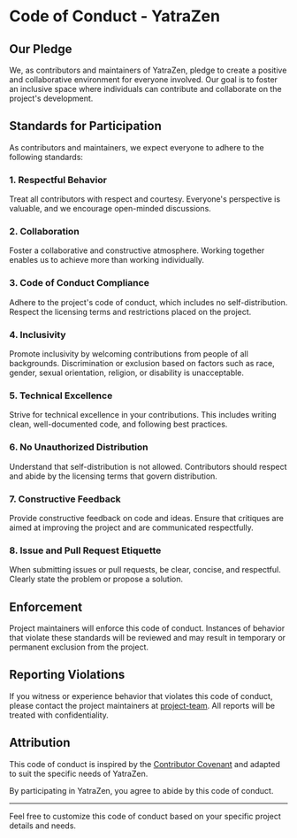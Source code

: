 
# Code of Conduct - YatraZen

## Our Pledge

We, as contributors and maintainers of YatraZen, pledge to create a positive and collaborative environment for everyone involved. Our goal is to foster an inclusive space where individuals can contribute and collaborate on the project's development.

## Standards for Participation

As contributors and maintainers, we expect everyone to adhere to the following standards:

### 1. Respectful Behavior

Treat all contributors with respect and courtesy. Everyone's perspective is valuable, and we encourage open-minded discussions.

### 2. Collaboration

Foster a collaborative and constructive atmosphere. Working together enables us to achieve more than working individually.

### 3. Code of Conduct Compliance

Adhere to the project's code of conduct, which includes no self-distribution. Respect the licensing terms and restrictions placed on the project.

### 4. Inclusivity

Promote inclusivity by welcoming contributions from people of all backgrounds. Discrimination or exclusion based on factors such as race, gender, sexual orientation, religion, or disability is unacceptable.

### 5. Technical Excellence

Strive for technical excellence in your contributions. This includes writing clean, well-documented code, and following best practices.

### 6. No Unauthorized Distribution

Understand that self-distribution is not allowed. Contributors should respect and abide by the licensing terms that govern distribution.

### 7. Constructive Feedback

Provide constructive feedback on code and ideas. Ensure that critiques are aimed at improving the project and are communicated respectfully.

### 8. Issue and Pull Request Etiquette

When submitting issues or pull requests, be clear, concise, and respectful. Clearly state the problem or propose a solution.

## Enforcement

Project maintainers will enforce this code of conduct. Instances of behavior that violate these standards will be reviewed and may result in temporary or permanent exclusion from the project.

## Reporting Violations

If you witness or experience behavior that violates this code of conduct, please contact the project maintainers at [project-team](mailto:rudr26@proton.me). All reports will be treated with confidentiality.

## Attribution

This code of conduct is inspired by the [Contributor Covenant](https://www.contributor-covenant.org/version/2/0/code_of_conduct.html) and adapted to suit the specific needs of YatraZen.

By participating in YatraZen, you agree to abide by this code of conduct.

--- 

Feel free to customize this code of conduct based on your specific project details and needs.
